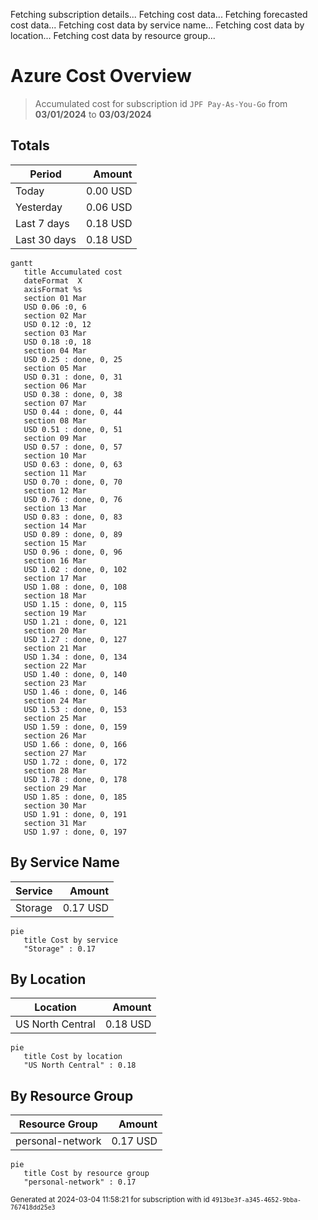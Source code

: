 Fetching subscription details...
Fetching cost data...
Fetching forecasted cost data...
Fetching cost data by service name...
Fetching cost data by location...
Fetching cost data by resource group...
# Azure Cost Overview

> Accumulated cost for subscription id `JPF Pay-As-You-Go` from **03/01/2024** to **03/03/2024**

## Totals

|Period|Amount|
|---|---:|
|Today|0.00 USD|
|Yesterday|0.06 USD|
|Last 7 days|0.18 USD|
|Last 30 days|0.18 USD|

```mermaid
gantt
   title Accumulated cost
   dateFormat  X
   axisFormat %s
   section 01 Mar
   USD 0.06 :0, 6
   section 02 Mar
   USD 0.12 :0, 12
   section 03 Mar
   USD 0.18 :0, 18
   section 04 Mar
   USD 0.25 : done, 0, 25
   section 05 Mar
   USD 0.31 : done, 0, 31
   section 06 Mar
   USD 0.38 : done, 0, 38
   section 07 Mar
   USD 0.44 : done, 0, 44
   section 08 Mar
   USD 0.51 : done, 0, 51
   section 09 Mar
   USD 0.57 : done, 0, 57
   section 10 Mar
   USD 0.63 : done, 0, 63
   section 11 Mar
   USD 0.70 : done, 0, 70
   section 12 Mar
   USD 0.76 : done, 0, 76
   section 13 Mar
   USD 0.83 : done, 0, 83
   section 14 Mar
   USD 0.89 : done, 0, 89
   section 15 Mar
   USD 0.96 : done, 0, 96
   section 16 Mar
   USD 1.02 : done, 0, 102
   section 17 Mar
   USD 1.08 : done, 0, 108
   section 18 Mar
   USD 1.15 : done, 0, 115
   section 19 Mar
   USD 1.21 : done, 0, 121
   section 20 Mar
   USD 1.27 : done, 0, 127
   section 21 Mar
   USD 1.34 : done, 0, 134
   section 22 Mar
   USD 1.40 : done, 0, 140
   section 23 Mar
   USD 1.46 : done, 0, 146
   section 24 Mar
   USD 1.53 : done, 0, 153
   section 25 Mar
   USD 1.59 : done, 0, 159
   section 26 Mar
   USD 1.66 : done, 0, 166
   section 27 Mar
   USD 1.72 : done, 0, 172
   section 28 Mar
   USD 1.78 : done, 0, 178
   section 29 Mar
   USD 1.85 : done, 0, 185
   section 30 Mar
   USD 1.91 : done, 0, 191
   section 31 Mar
   USD 1.97 : done, 0, 197
```

## By Service Name

|Service|Amount|
|---|---:|
|Storage|0.17 USD|

```mermaid
pie
   title Cost by service
   "Storage" : 0.17
```

## By Location

|Location|Amount|
|---|---:|
|US North Central|0.18 USD|

```mermaid
pie
   title Cost by location
   "US North Central" : 0.18
```

## By Resource Group

|Resource Group|Amount|
|---|---:|
|personal-network|0.17 USD|

```mermaid
pie
   title Cost by resource group
   "personal-network" : 0.17
```

<sup>Generated at 2024-03-04 11:58:21 for subscription with id `4913be3f-a345-4652-9bba-767418dd25e3`</sup>
